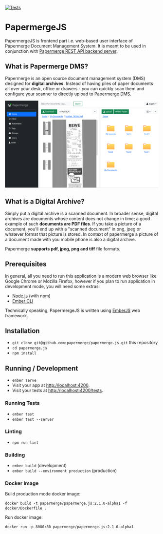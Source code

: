 [![Tests](https://github.com/papermerge/papermerge.js/actions/workflows/tests.yml/badge.svg)](https://github.com/papermerge/papermerge.js/actions/workflows/tests.yml)


# PapermergeJS

PapermergeJS is frontend part i.e. web-based user interface of Papermerge
Document Management System. It is meant to be used in conjunction with
[Papermerge REST API backend server](https://github.com/papermerge/papermerge-core).


## What is Papermerge DMS?

Papermerge is an open source document management system (DMS) designed
for **digital archives**. Instead of having piles of paper documents all over
your desk, office or drawers - you can quickly scan them and configure your
scanner to directly upload to Papermerge DMS.


![Papermerge](./screenshots/papermerge-dual-panel.png)


## What is a Digital Archive?

Simply put a digital archive is a scanned document. In broader sense, digital
archives are documents whose content does not change in time; a good example of
such **documents are PDF files**. If you take a picture of a document, you'll end
up with a "scanned document" in png, jpeg or whatever format that picture is
stored. In context of papermerge a picture of a document made with you mobile
phone is also a digital archive.

Papermerge **supports pdf, jpeg, png and tiff** file formats.


## Prerequisites

In general, all you need to run this application is a modern web browser like
Google Chrome or Mozilla Firefox, however if you plan to run application in
development mode, you will need some extras:

* [Node.js](https://nodejs.org/) (with npm)
* [Ember CLI](https://ember-cli.com/)

Technically speaking, PapermergeJS is written using [EmberJS](https://emberjs.com/) web framework.


## Installation

* `git clone git@github.com:papermerge/papermerge.js.git` this repository
* `cd papermerge.js`
* `npm install`


## Running / Development

* `ember serve`
* Visit your app at [http://localhost:4200](http://localhost:4200).
* Visit your tests at [http://localhost:4200/tests](http://localhost:4200/tests).


### Running Tests

* `ember test`
* `ember test --server`


### Linting

* `npm run lint`


### Building

* `ember build` (development)
* `ember build --environment production` (production)


### Docker Image

Build production mode docker image:

    docker build -t papermerge/papermerge.js:2.1.0-alpha1 -f docker/Dockerfile .

Run docker image:

    docker run -p 8080:80 papermerge/papermerge.js:2.1.0-alpha1


